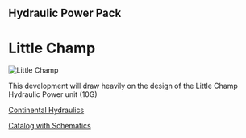 ## Hydraulic Power Pack

# Little Champ

![Little Champ](https://github.com/plastic-hub/products/blob/master/projects/hydraulic-power-pack/reference/little-champ/little-champ-photo.jpg)

This development will draw heavily on the design of the Little Champ Hydraulic Power unit (10G)

[Continental Hydraulics](http://www.continentalhydraulics.co.uk)

[Catalog with Schematics](http://www.continentalhydraulics.co.uk/pdf/2013/power_units/little_champ_hydraulic_power_unit_kits.pdf)


